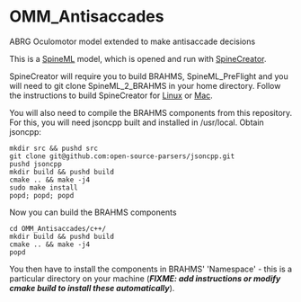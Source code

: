 # OMM_Antisaccades
ABRG Oculomotor model extended to make antisaccade decisions

This is a [SpineML](http://spineml.github.io) model, which is opened and run with [SpineCreator](http://spineml.github.io/spinecreator/).

SpineCreator will require you to build BRAHMS, SpineML_PreFlight and you will need to git clone SpineML_2_BRAHMS in your home directory. Follow the instructions to build SpineCreator for [Linux](http://spineml.github.io/spinecreator/sourcelin/) or [Mac](http://spineml.github.io/spinecreator/source/).

You will also need to compile the BRAHMS components from this repository. For this, you will need jsoncpp built and installed in /usr/local. Obtain jsoncpp:
```
mkdir src && pushd src
git clone git@github.com:open-source-parsers/jsoncpp.git
pushd jsoncpp
mkdir build && pushd build
cmake .. && make -j4
sudo make install
popd; popd; popd
```
Now you can build the BRAHMS components
```
cd OMM_Antisaccades/c++/
mkdir build && pushd build
cmake .. && make -j4
popd
```
You then have to install the components in BRAHMS' 'Namespace' - this is a particular directory on your machine (***FIXME: add instructions or modify cmake build to install these automatically***).
